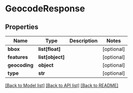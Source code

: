 # GeocodeResponse

## Properties
Name | Type | Description | Notes
------------ | ------------- | ------------- | -------------
**bbox** | **list[float]** |  | [optional] 
**features** | **list[object]** |  | [optional] 
**geocoding** | **object** |  | [optional] 
**type** | **str** |  | [optional] 

[[Back to Model list]](../README.md#documentation_for_models) [[Back to API list]](../README.md#documentation_for_api_endpoints) [[Back to README]](../README.md)

